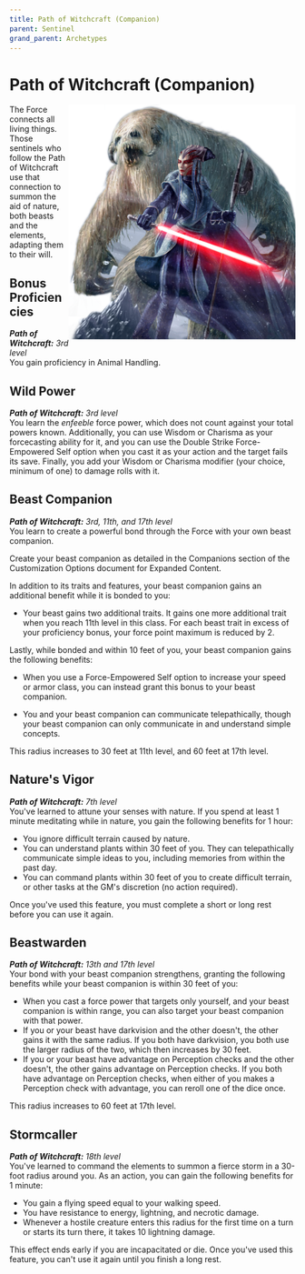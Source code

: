 ```yaml
---
title: Path of Witchcraft (Companion)
parent: Sentinel
grand_parent: Archetypes
---
```


# Path of Witchcraft (Companion)

<img src='../../../../zzImages/Classes/sentinel_witchcraft.png' style='float:right; width:400px;'>




The Force connects all living things. Those sentinels who follow the Path of Witchcraft use that connection to summon the aid of nature, both beasts and the elements, adapting them to their will.

## Bonus Proficiencies
_**Path of Witchcraft:** 3rd level_<br>
You gain proficiency in Animal Handling.

## Wild Power
_**Path of Witchcraft:** 3rd level_<br>
You learn the *enfeeble* force power, which does not count against your total powers known. Additionally, you can use Wisdom or Charisma as your forcecasting ability for it, and you can use the Double Strike Force-Empowered Self option when you cast it as your action and the target fails its save. Finally, you add your Wisdom or Charisma modifier (your choice, minimum of one) to damage rolls with it.

## Beast Companion
_**Path of Witchcraft:** 3rd, 11th, and 17th level_<br>
You learn to create a powerful bond through the Force with your own  beast companion.

Create your beast companion as detailed in the Companions section of the Customization Options document for Expanded Content.

In addition to its traits and features, your beast companion gains an additional benefit while it is bonded to you:
- Your beast gains two additional traits. It gains one more additional trait when you reach 11th level in this class. For each beast trait in excess of your proficiency bonus, your force point maximum is reduced by 2. 

Lastly, while bonded and within 10 feet of you, your beast companion gains the following benefits:
- When you use a Force-Empowered Self option to increase your speed or armor class, you can instead grant this bonus to your beast companion. 



- You and your beast companion can communicate telepathically, though your beast companion can only communicate in and understand simple concepts.

This radius increases to 30 feet at 11th level, and 60 feet at 17th level.

## Nature's Vigor
_**Path of Witchcraft:** 7th level_<br>
You've learned to attune your senses with nature. If you spend at least 1 minute meditating while in nature, you gain the following benefits for 1 hour:
- You ignore difficult terrain caused by nature.
- You can understand plants within 30 feet of you. They can telepathically communicate simple ideas to you, including memories from within the past day.
- You can command plants within 30 feet of you to create difficult terrain, or other tasks at the GM's discretion (no action required).

Once you've used this feature, you must complete a short or long rest before you can use it again.

## Beastwarden
_**Path of Witchcraft:** 13th and 17th level_<br>
Your bond with your beast companion strengthens, granting the following benefits while your beast companion is within 30 feet of you:
- When you cast a force power that targets only yourself, and your beast companion is within range, you can also target your beast companion with that power. 
- If you or your beast have darkvision and the other doesn't, the other gains it with the same radius. If you both have darkvision, you both use the larger radius of the two, which then increases by 30 feet.
- If you or your beast have advantage on Perception checks and the other doesn't, the other gains advantage on Perception checks. If you both have advantage on Perception checks, when either of you makes a Perception check with advantage, you can reroll one of the dice once.

This radius increases to 60 feet at 17th level.

## Stormcaller
_**Path of Witchcraft:** 18th level_<br>
You've learned to command the elements to summon a fierce storm in a 30-foot radius around you. As an action, you can gain the following benefits for 1 minute:
- You gain a flying speed equal to your walking speed.
- You have resistance to energy, lightning, and necrotic damage.
- Whenever a hostile creature enters this radius for the first time on a turn or starts its turn there, it takes 10 lightning damage.

This effect ends early if you are incapacitated or die. Once you've used this feature, you can't use it again until you finish a long rest.
